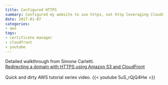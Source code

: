 ```yaml
---
title: Configured HTTPS
summary: Configured my website to use https, not http leveraging CloudFront and Certificate Manager.
date: 2017-01-07
categories:
- aws
tags:
- certificate manager
- cloudfront
- youtube
---
```


Detailed walkthrough from Simone Carletti.
<br>
[Redirecting a domain with HTTPS using Amazon S3 and CloudFront](https://simonecarletti.com/blog/2016/08/redirect-domain-https-amazon-cloudfront)
<br>
<br>
Quick and dirty AWS tutorial series video.
{{< youtube 5uS_rQjQ4Hw >}}
